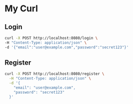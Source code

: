 My Curl
====

## Login
```bash
curl -X POST http://localhost:8080/login \
-H "Content-Type: application/json" \
-d '{"email":"user@example.com","password":"secret123"}'
```

## Register
```bash
curl -X POST http://localhost:8080/register \
  -H "Content-Type: application/json" \
  -d '{
    "email": "user@example.com",
    "password": "secret123"
  }'
  ```